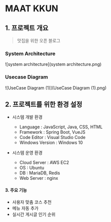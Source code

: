 # MAAT KKUN

## 1. 프로젝트 개요

> 맛집을 위한 오픈 블로그

### System Architecture

![system architecture](system architecture.png)



### Usecase Diagram

![UseCase Diagram (1)](UseCase Diagram (1).png)

## 2. 프로젝트를 위한 환경 설정
* 시스템 개발 환경

  * Language : JavaScript, Java, CSS, HTML
  * Framework : Spring Boot, VueJS
  * Code Editor : Visual Studio Code
  * Windows Version : Windows 10
* 시스템 운영 환경
  * Cloud Server : AWS EC2
  * OS : Ubuntu
  * DB : MariaDB, Redis
  * Web Server : nginx

#### 3. 주요 기능

* 사용자 맞춤 코스 추천
* 메뉴 자동 추가
* 실시간 게시글 인기 순위